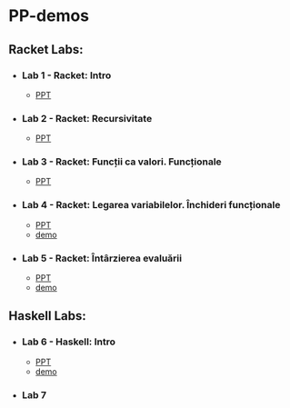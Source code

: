 # PP-demos
## Racket Labs:
* ### Lab 1 - Racket: Intro
   * [PPT](https://docs.google.com/presentation/d/1eVfYNzw3N67MEa8NRvd48gjEufkWKVCy-EnhOk1m0Ig/edit#slide=id.p)  
* ### Lab 2 - Racket: Recursivitate
   * [PPT](https://docs.google.com/presentation/d/175r0qmaZdpedrtcn3v99xxCW_14b92aAzZgEZXvL3fA/edit#slide=id.p)  
* ### Lab 3 - Racket: Funcții ca valori. Funcționale
   * [PPT](https://docs.google.com/presentation/d/1F-Bxz_M49AqFsST2E3LQwwtvthnY8NxSxUPpIqwm1o8/edit#slide=id.p)  
* ### Lab 4 - Racket: Legarea variabilelor. Închideri funcționale
   * [PPT](https://docs.google.com/presentation/d/1AlWBwPNfHdhCb5WgSCMn-TKSV0xxtkzqnPXUdGNbNCc/edit#slide=id.p)  
   * [demo](https://github.com/alexandra-ispas/PP-demos/blob/main/Lab%204/lab4-demos.rkt)
* ### Lab 5 - Racket: Întârzierea evaluării
   * [PPT](https://docs.google.com/presentation/d/1ZDSnFe9j0RLG21LGjk04vZkETZRxlvDGYbOk7gclbVM/edit#slide=id.g11f4138a667_0_172)  
   * [demo](https://github.com/alexandra-ispas/PP-demos/blob/main/Lab%205/lab5-demos.rkt)

## Haskell Labs:
* ### Lab 6 - Haskell: Intro
  * [PPT](https://docs.google.com/presentation/d/12-LK47FasXxlrf7BpvGKD-c8rW3uHarmdKunIM4ADK4/edit#slide=id.g120bfa48191_0_165)
  * [demo](https://github.com/alexandra-ispas/PP-demos/blob/main/Lab%206/lab6.hs)
* ### Lab 7
